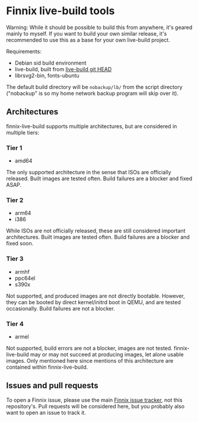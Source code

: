 # Finnix live-build tools

Warning: While it should be possible to build this from anywhere, it's geared mainly to myself.
If you want to build your own similar release, it's recommended to use this as a base for your own live-build project.

Requirements:

* Debian sid build environment
* live-build, built from [live-build git HEAD](https://salsa.debian.org/live-team/live-build)
* librsvg2-bin, fonts-ubuntu

The default build directory will be ```nobackup/lb/``` from the script directory ("nobackup" is so my home network backup program will skip over it).

## Architectures

finnix-live-build supports multiple architectures, but are considered in multiple tiers:

### Tier 1

* amd64

The only supported architecture in the sense that ISOs are officially released.  Built images are tested often.  Build failures are a blocker and fixed ASAP.

### Tier 2

* arm64
* i386

While ISOs are not officially released, these are still considered important architectures.  Built images are tested often.  Build failures are a blocker and fixed soon.

### Tier 3

* armhf
* ppc64el
* s390x

Not supported, and produced images are not directly bootable.  However, they can be booted by direct kernel/initrd boot in QEMU, and are tested occasionally.  Build failures are not a blocker.

### Tier 4

* armel

Not supported, build errors are not a blocker, images are not tested.  finnix-live-build may or may not succeed at producing images, let alone usable images.  Only mentioned here since mentions of this architecture are contained within finnix-live-build.

## Issues and pull requests

To open a Finnix issue, please use the main [Finnix issue tracker](https://github.com/finnix/finnix/issues), not this repository's.
Pull requests will be considered here, but you probably also want to open an issue to track it.
